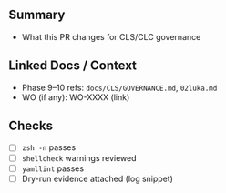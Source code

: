 ## Summary
- What this PR changes for CLS/CLC governance

## Linked Docs / Context
- Phase 9–10 refs: `docs/CLS/GOVERNANCE.md`, `02luka.md`
- WO (if any): WO-XXXX (link)

## Checks
- [ ] `zsh -n` passes
- [ ] `shellcheck` warnings reviewed
- [ ] `yamllint` passes
- [ ] Dry-run evidence attached (log snippet)
